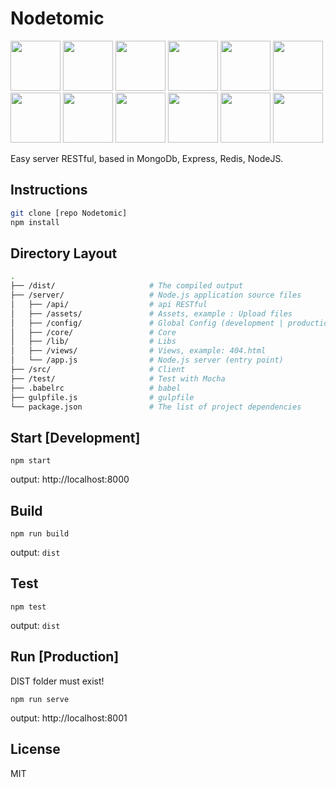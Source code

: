 
# Nodetomic

<img src="http://solucionesit.ldtsynergy.com/-/Srvs015/MongoDB/file/view/mongodb.png/547250106/315x368/mongodb.png" width="80">
<img src="http://code.runnable.com/images/provider-icons/icon-express-alt.svg" width="80">
<img src="https://chris.lu/upload/images/redis.png" width="80">
<img src="http://oraclelinuxworld.com/wp-content/uploads/2016/01/NodeJS-Small-Blog-Feature-Image-.jpg" width="80">
<img src="http://www.themightycribb.com/wp-content/uploads/2016/08/gulpjs-logo.jpg" width="80">
<img src="https://cms-assets.tutsplus.com/uploads/users/16/posts/24511/preview_image/babel-1.png" width="80">
<img src="https://avatars0.githubusercontent.com/u/8770005?v=3&s=400" width="80">
<img src="http://bluebirdjs.com/img/logo.png" width="80">
<img src="https://nodemon.io/nodemon.svg" width="80">
<img src="https://pbs.twimg.com/profile_images/599259952574693376/DMrPoJtc.png" width="80">
<img src="http://www.erikasland.com/static/images/mongoose.png" width="80">
<img src="https://nr-platform.s3.amazonaws.com/uploads/platform/published_extension/branding_icon/300/PKpktytKH9.png" width="80">

Easy server RESTful, based in MongoDb, Express, Redis, NodeJS.

## Instructions

```bash
git clone [repo Nodetomic]
npm install
```

## Directory Layout

```bash
.
├── /dist/                     # The compiled output
├── /server/                   # Node.js application source files
│   ├── /api/                  # api RESTful
│   ├── /assets/               # Assets, example : Upload files
│   ├── /config/               # Global Config (development | production)
│   ├── /core/                 # Core
│   ├── /lib/                  # Libs
│   ├── /views/                # Views, example: 404.html
│   └── /app.js                # Node.js server (entry point)
├── /src/                      # Client
├── /test/                     # Test with Mocha
├── .babelrc                   # babel
├── gulpfile.js                # gulpfile
└── package.json               # The list of project dependencies
```

## Start [Development]

`npm start`

output: http://localhost:8000

## Build

 `npm run build`

output: `dist`

## Test

 `npm test`

output: `dist`

## Run [Production]

DIST folder must exist!

 `npm run serve`

output: http://localhost:8001

## License

MIT
